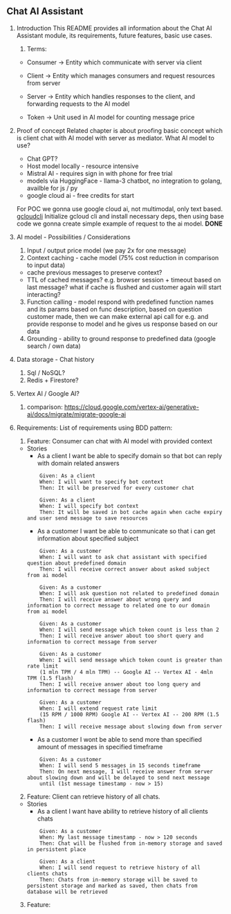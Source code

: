 ## Chat AI Assistant
1. Introduction
    This README provides all information about the Chat AI Assistant module, its requirements, future features, basic use cases.
    1. Terms:

    * Consumer -> Entity which communicate with server via client

    * Client -> Entity which manages consumers and request resources from server 
    
    * Server -> Entity which handles responses to the client, and forwarding requests to the AI model

    * Token -> Unit used in AI model for counting message price


2. Proof of concept
    Related chapter is about proofing basic concept which is client chat with AI model with server as mediator.
    What AI model to use?
    * Chat GPT?
    * Host model locally - resource intensive
    * Mistral AI - requires sign in with phone for free trial
    * models via HuggingFace - llama-3 chatbot, no integration to golang, availble for js / py
    * google cloud ai - free credits for start

    For POC we gonna use google cloud ai, not multimodal, only text based.
    [gcloudcli](https://cloud.google.com/vertex-ai/generative-ai/docs/start/quickstarts/quickstart-multimodal#local-shell)
    Initialize gcloud cli and install necessary deps, then using base code we gonna create simple example of request to the ai model.
    **DONE** 
3. AI model - Possibilities / Considerations
    1. Input / output price model (we pay 2x for one message)
    2. Context caching - cache model (75% cost reduction in comparison to input data)
    - cache previous messages to preserve context?
    - TTL of cached messages? e.g. browser session + timeout based on last message? what if cache is flushed and customer again will start interacting?
    3. Function calling - model respond with predefined function names and its params based on func description, based on question customer made, then we can make external api call for e.g. and provide response to model and he gives us response based on our data
    4. Grounding - ability to ground response to predefined data (google search / own data)
4. Data storage - Chat history
    1. Sql / NoSQL?
    2. Redis + Firestore?
5. Vertex AI / Google AI?
    1. comparison:
    https://cloud.google.com/vertex-ai/generative-ai/docs/migrate/migrate-google-ai



4. Requirements:
    List of requirements using BDD pattern:
    1. Feature: Consumer can chat with AI model with provided context
    - Stories
        - As a client I want be able to specify domain so that bot can reply with domain related answers
        ```
            Given: As a client
            When: I will want to specify bot context
            Then: It will be preserved for every customer chat

            Given: As a client
            When: I will specify bot context
            Then: It will be saved in bot cache again when cache expiry and user send message to save resources
        ```
        - As a customer I want be able to communicate so that i can get information about specified subject
        ```
            Given: As a customer
            When: I will want to ask chat assistant with specified question about predefined domain
            Then: I will receive correct answer about asked subject from ai model

            Given: As a customer
            When: I will ask question not related to predefined domain
            Then: I will receive answer about wrong query and information to correct message to related one to our domain from ai model

            Given: As a customer
            When: I will send message which token count is less than 2
            Then: I will receive answer about too short query and information to correct message from server

            Given: As a customer
            When: I will send message which token count is greater than rate limit 
            (1 mln TPM / 4 mln TPM) -- Google AI -- Vertex AI - 4mln TPM (1.5 flash)
            Then: I will receive answer about too long query and information to correct message from server

            Given: As a customer
            When: I will extend request rate limit 
            (15 RPM / 1000 RPM) Google AI -- Vertex AI -- 200 RPM (1.5 flash) 
            Then: I will receive message about slowing down from server
        ```
        - As a customer I wont be able to send more than specified amount of messages in specified timeframe
        ```            
            Given: As a customer
            When: I will send 5 messages in 15 seconds timeframe
            Then: On next message, I will receive answer from server about slowing down and will be delayed to send next message
            until (1st message timestamp - now > 15)
        ```
    2. Feature: Client can retrieve history of all chats.
    - Stories
        - As a client I want have ability to retrieve history of all clients chats
        ```
            Given: As a customer
            When: My last message timestamp - now > 120 seconds
            Then: Chat will be flushed from in-memory storage and saved in persistent place

            Given: As a client
            When: I will send request to retrieve history of all clients chats
            Then: Chats from in-memory storage will be saved to persistent storage and marked as saved, then chats from database will be retrieved
        ```
    3. Feature:  
